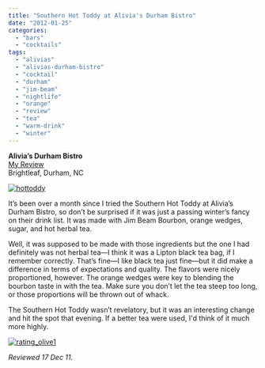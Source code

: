 ```yaml
---
title: "Southern Hot Toddy at Alivia's Durham Bistro"
date: "2012-01-25"
categories: 
  - "bars"
  - "cocktails"
tags: 
  - "alivias"
  - "alivias-durham-bistro"
  - "cocktail"
  - "durham"
  - "jim-beam"
  - "nightlife"
  - "orange"
  - "review"
  - "tea"
  - "warm-drink"
  - "winter"
---
```


**Alivia’s Durham Bistro**\
[My Review](https://thegourmez.com/blog/2007-04-27-alivias-durham-bistro-brightleaf-durham/)\
Brightleaf, Durham, NC

[![](http://s3.amazonaws.com/thegourmez-wpmedia/2012/01/hottoddy.jpg "hottoddy")](http://s3.amazonaws.com/thegourmez-wpmedia/2012/01/hottoddy.jpg)

It’s been over a month since I tried the Southern Hot Toddy at Alivia’s Durham Bistro, so don’t be surprised if it was just a passing winter’s fancy on their drink list. It was made with Jim Beam Bourbon, orange wedges, sugar, and hot herbal tea.

Well, it was supposed to be made with those ingredients but the one I had definitely was not herbal tea—I think it was a Lipton black tea bag, if I remember correctly. That’s fine—I like black tea just fine—but it did make a difference in terms of expectations and quality. The flavors were nicely proportioned, however. The orange wedges were key to blending the bourbon taste in with the tea. Make sure you don’t let the tea steep too long, or those proportions will be thrown out of whack.

The Southern Hot Toddy wasn’t revelatory, but it was an interesting change and hit the spot that evening. If a better tea were used, I'd think of it much more highly.

[![](http://s3.amazonaws.com/thegourmez-wpmedia/2009/04/rating_olive1.gif "rating_olive1")](http://s3.amazonaws.com/thegourmez-wpmedia/2009/04/rating_olive1.gif)

_Reviewed 17 Dec 11._
